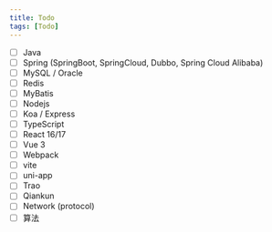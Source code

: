 ```yaml
---
title: Todo
tags: [Todo]
---
```


- [ ] Java
- [ ] Spring (SpringBoot, SpringCloud, Dubbo, Spring Cloud Alibaba)
- [ ] MySQL / Oracle
- [ ] Redis
- [ ] MyBatis
- [ ] Nodejs
- [ ] Koa / Express
- [ ] TypeScript
- [ ] React 16/17
- [ ] Vue 3
- [ ] Webpack
- [ ] vite
- [ ] uni-app
- [ ] Trao
- [ ] Qiankun
- [ ] Network (protocol)
- [ ] 算法
